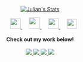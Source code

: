 <p align="center">
  <a href="https://github.com/puf17640" class="rich-diff-level-one">
    <img src="https://github-readme-stats.vercel.app/api?username=salaheddinelhamraoui&title_color=333&text_color=777" alt="Julian's Stats" >
  </a>
</p>

<p align="center">
  &emsp;
  <a href= "https://www.instagram.com/salah_elhamraoui/" target="_blank">
    <img src="https://img.icons8.com/ios-glyphs/256/000000/instagram-new.svg" width="28px"/>
  </a>
  &emsp;
  <a href="https://buymeacoffee.com/elhamraoui" target="_blank">
    <img src="https://img.icons8.com/ios-glyphs/256/000000/coffee.png" width="30px"/>
  </a> 
  &emsp;
  <a href="https://salaheddinelhamraoui.com" target="_blank">
    <img src="https://img.icons8.com/material/256/000000/globe--v1.png" width="28px"/>
  </a>
  &emsp;
  <a href="https://linkedin.com/in/salaheddinelhamraoui" target="_blank">
    <img src="https://img.icons8.com/ios-filled/256/000000/linkedin.svg" width="26px"/>
  </a>
  <br><br>
  <strong>Check out my work below!</strong>
  <br><br>
  <a href="https://salaheddinelhamraoui.com" target="_blank">
    <img src="https://badges.pufler.dev/visits/salaheddinelhamraoui/puf17640?style=flat-square&color=black&logo=github">
  </a>
  <a href="https://salaheddinelhamraoui.com" target="_blank">
    <img src="https://badges.pufler.dev/years/salaheddinelhamraoui?style=flat-square&color=black&logo=github">
  </a>
  <a href="https://salaheddinelhamraoui.com" target="_blank">
    <img src="https://badges.pufler.dev/repos/salaheddinelhamraoui?style=flat-square&color=black&logo=github">
  </a>
  <a href="https://salaheddinelhamraoui.com" target="_blank">
    <img src="https://badges.pufler.dev/commits/monthly/salaheddinelhamraoui?style=flat-square&color=black&logo=github">
  </a>
</p>
